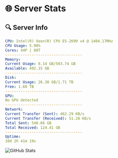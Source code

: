 # 🌐 Server Stats
## 🔍 Server Info
```yaml
CPU: Intel(R) Xeon(R) CPU E5-2699 v4 @ 1404.17MHz
CPU Usage: 5.90%
Cores: 44P | 88T
-----------------------------------
Memory:
Current Usage: 8.14 GB/503.74 GB
Available: 492.15 GB
-----------------------------------
Disk:
Current Usage: 26.38 GB/1.71 TB
Free: 1.60 TB
-----------------------------------
GPU:
No GPU detected
-----------------------------------
Network:
Current Transfer (Sent): 462.29 KB/s
Current Transfer (Received): 51.28 KB/s
Total Sent: 540.66 GB
Total Received: 124.41 GB
-----------------------------------
Uptime:
10d 2h 41m 19s
```
![GitHub Stats](https://img.shields.io/badge/Updated-2025-04-29_19:50:07-blue)